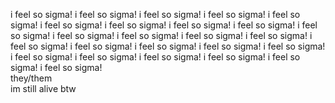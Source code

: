 i feel so sigma!
i feel so sigma!
i feel so sigma!
i feel so sigma!
i feel so sigma!
i feel so sigma!
i feel so sigma!
i feel so sigma!
i feel so sigma!
i feel so sigma!
i feel so sigma!
i feel so sigma!
i feel so sigma!
i feel so sigma!
i feel so sigma!
i feel so sigma!
i feel so sigma!
i feel so sigma!
i feel so sigma!
i feel so sigma!
i feel so sigma!
i feel so sigma!
i feel so sigma!
i feel so sigma!
i feel so sigma!
<br>
they/them
<br>
im still alive btw
